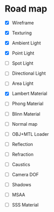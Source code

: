
# Road map

- [x] Wireframe
- [x] Texturing
- [x] Ambient Light
- [x] Point Light
- [ ] Spot Light
- [ ] Directional Light
- [ ] Area Light
- [x] Lambert Material
- [ ] Phong Material
- [ ] Blinn Material
- [ ] Normal map
- [ ] OBJ+MTL Loader
- [ ] Reflection
- [ ] Refraction
- [ ] Caustics
- [ ] Camera DOF
- [ ] Shadows
- [ ] MSAA
- [ ] SSS Material

